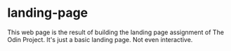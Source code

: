 # landing-page

This web page is the result of building the landing page assignment of The Odin Project.
It's just a basic landing page. Not even interactive.
